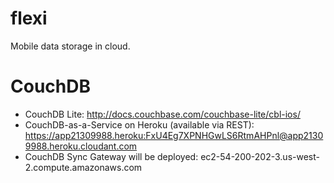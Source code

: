 flexi
=====

Mobile data storage in cloud. 

# CouchDB
- CouchDB Lite: http://docs.couchbase.com/couchbase-lite/cbl-ios/
- CouchDB-as-a-Service on Heroku (available via REST): https://app21309988.heroku:FxU4Eg7XPNHGwLS6RtmAHPnl@app21309988.heroku.cloudant.com
- CouchDB Sync Gateway will be deployed: ec2-54-200-202-3.us-west-2.compute.amazonaws.com


